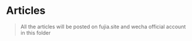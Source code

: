 # Articles

> All the articles will be posted on fujia.site and wecha official account in this folder